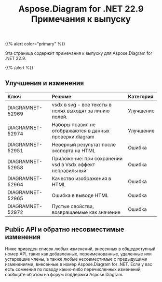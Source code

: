 ﻿---
title: Aspose.Diagram for .NET 22.9 Примечания к выпуску
type: docs
weight: 19
url: /ru/net/aspose-diagram-for-net-22-9-release-notes/
---
{{% alert color="primary" %}} 

Эта страница содержит примечания к выпуску для Aspose.Diagram for .NET 22.9.

{{% /alert %}} 
## **Улучшения и изменения**

|**Ключ**|**Резюме**|**Категория**|
|:- |:- |:- |
|DIAGRAMNET-52969|vsdx в svg - все тексты в полях выходят за линию полей.|Улучшение|
|DIAGRAMNET-52974|Наборы правил не отображаются в данных проверки diagram|Улучшение|
|DIAGRAMNET-52951|Неверный результат после экспорта на HTML|Ошибка|
|DIAGRAMNET-52958|Приложение: при сохранении vsd в Vsdx эффект неправильный|Ошибка|
|DIAGRAMNET-52964|Качество изображения в HTML|Ошибка|
|DIAGRAMNET-52965|Ошибка в выводе HTML|Ошибка|
|DIAGRAMNET-52972|Пустые свойства, возвращаемые как значение|Ошибка|

## **Public API и обратно несовместимые изменения**
Ниже приведен список любых изменений, внесенных в общедоступный номер API, таких как добавленные, переименованные, удаленные или устаревшие члены, а также любые несовместимые с предыдущими изменениями, внесенные в номер Aspose.Diagram for .NET. Если у вас есть сомнения по поводу каких-либо перечисленных изменений, сообщите об этом на форум поддержки Aspose.Diagram.
